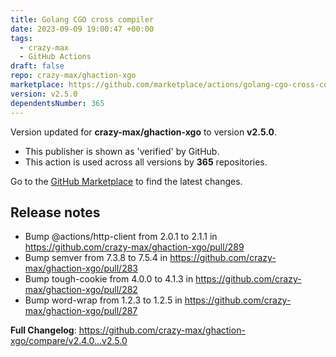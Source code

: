 ```yaml
---
title: Golang CGO cross compiler
date: 2023-09-09 19:00:47 +00:00
tags:
  - crazy-max
  - GitHub Actions
draft: false
repo: crazy-max/ghaction-xgo
marketplace: https://github.com/marketplace/actions/golang-cgo-cross-compiler
version: v2.5.0
dependentsNumber: 365
---
```



Version updated for **crazy-max/ghaction-xgo** to version **v2.5.0**.
- This publisher is shown as 'verified' by GitHub.
- This action is used across all versions by **365** repositories.

Go to the [GitHub Marketplace](https://github.com/marketplace/actions/golang-cgo-cross-compiler) to find the latest changes.

## Release notes

* Bump @actions/http-client from 2.0.1 to 2.1.1 in https://github.com/crazy-max/ghaction-xgo/pull/289
* Bump semver from 7.3.8 to 7.5.4 in https://github.com/crazy-max/ghaction-xgo/pull/283
* Bump tough-cookie from 4.0.0 to 4.1.3 in https://github.com/crazy-max/ghaction-xgo/pull/282
* Bump word-wrap from 1.2.3 to 1.2.5 in https://github.com/crazy-max/ghaction-xgo/pull/287

**Full Changelog**: https://github.com/crazy-max/ghaction-xgo/compare/v2.4.0...v2.5.0
